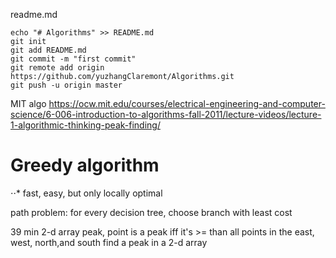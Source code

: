 readme.md
```
echo "# Algorithms" >> README.md
git init
git add README.md
git commit -m "first commit"
git remote add origin https://github.com/yuzhangClaremont/Algorithms.git
git push -u origin master
```

MIT algo
https://ocw.mit.edu/courses/electrical-engineering-and-computer-science/6-006-introduction-to-algorithms-fall-2011/lecture-videos/lecture-1-algorithmic-thinking-peak-finding/

# Greedy algorithm
⋅⋅* fast, easy, but only locally optimal

path problem: for every decision tree, choose branch with least cost

39 min
2-d array peak, point is a peak iff it's >= than all points in the east, west, north,and south
find a peak in a 2-d array

